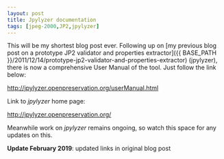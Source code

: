 ```yaml
---
layout: post
title: Jpylyzer documentation
tags: [jpeg-2000,JP2,jpylyzer]
---
```


This will be my shortest blog post ever. Following up on [my previous
blog post on a prototype JP2 validator and properties
extractor]({{ BASE_PATH }}/2011/12/14/prototype-jp2-validator-and-properties-extractor)
(jpylyzer), there is now a comprehensive User Manual of the tool. Just
follow the link below:

<http://jpylyzer.openpreservation.org/userManual.html>

Link to *jpylyzer* home page:

<http://jpylyzer.openpreservation.org/>

Meanwhile work on *jpylyzer* remains ongoing, so watch this space for
any updates on this.

**Update February 2019**: updated links in original blog post
